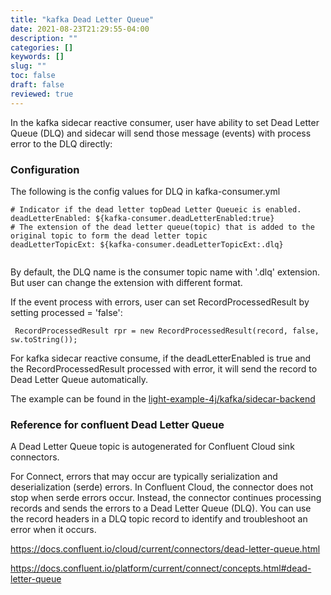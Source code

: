 ```yaml
---
title: "kafka Dead Letter Queue"
date: 2021-08-23T21:29:55-04:00
description: ""
categories: []
keywords: []
slug: ""
toc: false
draft: false
reviewed: true
---
```


In the kafka sidecar reactive consumer, user have ability to set Dead Letter Queue (DLQ) and sidecar will send those message (events) with process error to the DLQ directly:

### Configuration

The following is the config values for DLQ in kafka-consumer.yml

```
# Indicator if the dead letter topDead Letter Queueic is enabled.
deadLetterEnabled: ${kafka-consumer.deadLetterEnabled:true}
# The extension of the dead letter queue(topic) that is added to the original topic to form the dead letter topic
deadLetterTopicExt: ${kafka-consumer.deadLetterTopicExt:.dlq}


```

By default, the DLQ name is the consumer topic name with '.dlq' extension. But user can change the extension with different format.

If the event process with errors, user can set RecordProcessedResult by setting processed = 'false':

```
 RecordProcessedResult rpr = new RecordProcessedResult(record, false, sw.toString());

```

For kafka sidecar reactive consume, if the deadLetterEnabled is true and the RecordProcessedResult processed with error, it will send the record to Dead Letter Queue automatically.

The example can be found in the [light-example-4j/kafka/sidecar-backend](https://github.com/networknt/light-example-4j/tree/release/kafka/sidecar-backend)


### Reference for confluent Dead Letter Queue

A Dead Letter Queue topic is autogenerated for Confluent Cloud sink connectors. 

For Connect, errors that may occur are typically serialization and deserialization (serde) errors. In Confluent Cloud, the connector does not stop when serde errors occur. Instead, the connector continues processing records and sends the errors to a Dead Letter Queue (DLQ). You can use the record headers in a DLQ topic record to identify and troubleshoot an error when it occurs.

https://docs.confluent.io/cloud/current/connectors/dead-letter-queue.html

https://docs.confluent.io/platform/current/connect/concepts.html#dead-letter-queue

